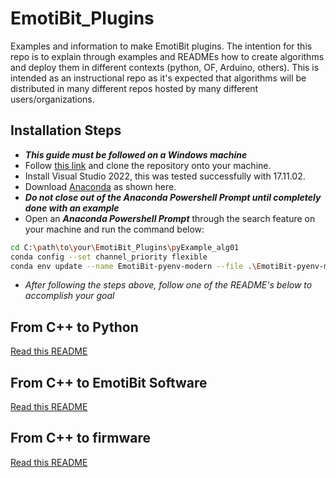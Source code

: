 # EmotiBit_Plugins
Examples and information to make EmotiBit plugins. The intention for this repo is to explain through examples and READMEs how to create algorithms and deploy them in different contexts (python, OF, Arduino, others). This is intended as an instructional repo as it's expected that algorithms will be distributed in many different repos hosted by many different users/organizations.

## Installation Steps
* ***This guide must be followed on a Windows machine***
* Follow [this link](https://github.com/EmotiBit/EmotiBit_Plugins) and clone the repository onto your machine.
* Install Visual Studio 2022, this was tested successfully with 17.11.02.
* Download [Anaconda](https://www.anaconda.com/download/) as shown here.
* ***Do not close out of the Anaconda Powershell Prompt until completely done with an example***
* Open an ***Anaconda Powershell Prompt*** through the search feature on your machine and run the command below:
```bash
cd C:\path\to\your\EmotiBit_Plugins\pyExample_alg01
conda config --set channel_priority flexible
conda env update --name EmotiBit-pyenv-modern --file .\EmotiBit-pyenv-modern.yml
```
  * *After following the steps above, follow one of the README's below to accomplish your goal*

## From C++ to Python

[Read this README](README_py.md)

## From C++ to EmotiBit Software

[Read this README](README_of.md)

## From C++ to firmware

[Read this README](README_ard.md)
